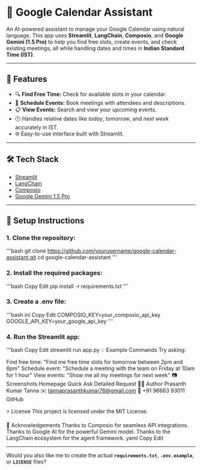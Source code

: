 # 📅 Google Calendar Assistant

An AI-powered assistant to manage your Google Calendar using natural language. This app uses **Streamlit**, **LangChain**, **Composio**, and **Google Gemini (1.5 Pro)** to help you find free slots, create events, and check existing meetings, all while handling dates and times in **Indian Standard Time (IST)**.

---

## 🚀 Features
- 🔍 **Find Free Time:** Check for available slots in your calendar.
- 📝 **Schedule Events:** Book meetings with attendees and descriptions.
- 📋 **View Events:** Search and view your upcoming events.
- 🕒 Handles relative dates like _today_, _tomorrow_, and _next week_ accurately in IST.
- 🌐 Easy-to-use interface built with Streamlit.

---

## 🛠️ Tech Stack
- [Streamlit](https://streamlit.io/)
- [LangChain](https://www.langchain.com/)
- [Composio](https://composio.dev)
- [Google Gemini 1.5 Pro](https://ai.google.dev)

---

## 🧰 Setup Instructions

### 1. Clone the repository:
'''bash
git clone https://github.com/yourusername/google-calendar-assistant.git
cd google-calendar-assistant
'''

### 2. Install the required packages:
'''bash
Copy
Edit
pip install -r requirements.txt
'''
### 3. Create a .env file:
'''bash
ini
Copy
Edit
COMPOSIO_KEY=your_composio_api_key
GOOGLE_API_KEY=your_google_api_key
'''
### 4. Run the Streamlit app:
'''bash
Copy
Edit
streamlit run app.py
💡 Example Commands
Try asking:

Find free time:
"Find me free time slots for tomorrow between 2pm and 6pm"
Schedule event:
"Schedule a meeting with the team on Friday at 10am for 1 hour"
View events:
"Show me all my meetings for next week"
📷 Screenshots
Homepage	Quick Ask	Detailed Request
👨‍💻 Author
Prasanth Kumar Tanna
✉️ tannaprasanthkumar76@gmail.com
📱 +91 96663 93011
GitHub

⚡ License
This project is licensed under the MIT License.

🌟 Acknowledgements
Thanks to Composio for seamless API integrations.
Thanks to Google AI for the powerful Gemini model.
Thanks to the LangChain ecosystem for the agent framework.
yaml
Copy
Edit

---

Would you also like me to create the actual **`requirements.txt`**, **`.env.example`**, or **`LICENSE`** files?







